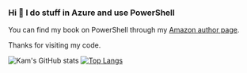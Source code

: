 ### Hi 👋 I do stuff in Azure and use PowerShell

You can find my book on PowerShell through my [Amazon author page](http://amazon.com/author/kamsalisbury).

Thanks for visiting my code.

<!-- Experiment with github-readme-stats -->
![Kam's GitHub stats](https://github-readme-stats.vercel.app/api?username=kamsalisbury&count_private=true&show_icons=true&theme=synthwave)
[![Top Langs](https://github-readme-stats.vercel.app/api/top-langs/?username=kamsalisbury&layout=compact)](https://github.com/kamsalisbury)
